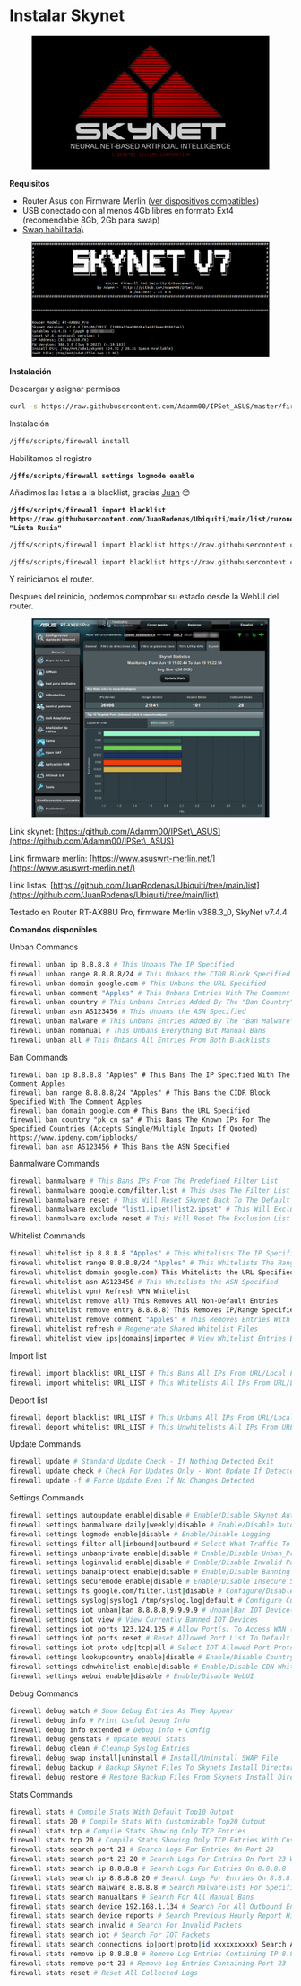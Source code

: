 # Instalar Skynet

<figure><img src="../.gitbook/assets/image (1).png" alt=""><figcaption></figcaption></figure>

**Requisitos**

* Router Asus con Firmware Merlin ([ver dispositivos compatibles](https://github.com/RMerl/asuswrt-merlin.ng/wiki/Supported-Devices))
* USB conectado con al menos 4Gb libres en formato Ext4 (recomendable 8Gb, 2Gb para swap)
* [Swap habilitada](habilitar-swap.md)\


<figure><img src="../.gitbook/assets/image (7).png" alt=""><figcaption></figcaption></figure>

**Instalación**

Descargar y asignar permisos

```sh
curl -s https://raw.githubusercontent.com/Adamm00/IPSet_ASUS/master/firewall.sh -o /jffs/scripts/firewall && chmod a+x /jffs/scripts/firewall
```

Instalación

```sh
/jffs/scripts/firewall install
```

Habilitamos el registro

<pre class="language-sh"><code class="lang-sh"><strong>/jffs/scripts/firewall settings logmode enable
</strong></code></pre>

Añadimos las listas a la blacklist, gracias [Juan](https://github.com/JuanRodenas) 😊

<pre class="language-sh"><code class="lang-sh"><strong>/jffs/scripts/firewall import blacklist https://raw.githubusercontent.com/JuanRodenas/Ubiquiti/main/list/ruzone.raw "Lista Rusia"
</strong></code></pre>

```sh
/jffs/scripts/firewall import blacklist https://raw.githubusercontent.com/JuanRodenas/Ubiquiti/main/list/cnzone.raw "Lista China"
```

```sh
/jffs/scripts/firewall import blacklist https://raw.githubusercontent.com/JuanRodenas/Ubiquiti/main/list/secureip.raw "Lista IPs Seguras"
```

Y reiniciamos el router.

Despues del reinicio, podemos comprobar su estado desde la WebUI del router.

<figure><img src="../.gitbook/assets/image (10).png" alt=""><figcaption></figcaption></figure>

Link skynet: [https://github.com/Adamm00/IPSet\_ASUS](https://github.com/Adamm00/IPSet\_ASUS)

Link firmware merlin: [https://www.asuswrt-merlin.net/](https://www.asuswrt-merlin.net/)

Link listas: [https://github.com/JuanRodenas/Ubiquiti/tree/main/list](https://github.com/JuanRodenas/Ubiquiti/tree/main/list)



Testado en Router RT-AX88U Pro, firmware Merlin v388.3\_0, SkyNet v7.4.4





**Comandos disponibles**

Unban Commands

```sh
firewall unban ip 8.8.8.8 # This Unbans The IP Specified
firewall unban range 8.8.8.8/24 # This Unbans the CIDR Block Specified
firewall unban domain google.com # This Unbans the URL Specified
firewall unban comment "Apples" # This Unbans Entries With The Comment Apples
firewall unban country # This Unbans Entries Added By The "Ban Country" Feature
firewall unban asn AS123456 # This Unbans the ASN Specified
firewall unban malware # This Unbans Entries Added By The "Ban Malware" Feature
firewall unban nomanual # This Unbans Everything But Manual Bans
firewall unban all # This Unbans All Entries From Both Blacklists
```



Ban Commands

```
firewall ban ip 8.8.8.8 "Apples" # This Bans The IP Specified With The Comment Apples
firewall ban range 8.8.8.8/24 "Apples" # This Bans the CIDR Block Specified With The Comment Apples
firewall ban domain google.com # This Bans the URL Specified
firewall ban country "pk cn sa" # This Bans The Known IPs For The Specified Countries (Accepts Single/Multiple Inputs If Quoted) https://www.ipdeny.com/ipblocks/
firewall ban asn AS123456 # This Bans the ASN Specified
```



Banmalware Commands

```sh
firewall banmalware # This Bans IPs From The Predefined Filter List
firewall banmalware google.com/filter.list # This Uses The Filter List From The Specified URL
firewall banmalware reset # This Will Reset Skynet Back To The Default Filter URL
firewall banmalware exclude "list1.ipset|list2.ipset" # This Will Exclude Lists Matching The Names "list1.ipset list2.ipset" From The Current Filter (Quotes And Pipes Are Nessessary For Seperating Multiple Entries!)
firewall banmalware exclude reset # This Will Reset The Exclusion List
```



Whitelist Commands

```sh
firewall whitelist ip 8.8.8.8 "Apples" # This Whitelists The IP Specified With The Comment Apples
firewall whitelist range 8.8.8.8/24 "Apples" # This Whitelists The Range Specified With The Comment Apples
firewall whitelist domain google.com) This Whitelists the URL Specified
firewall whitelist asn AS123456 # This Whitelists the ASN Specified
firewall whitelist vpn) Refresh VPN Whitelist
firewall whitelist remove all) This Removes All Non-Default Entries
firewall whitelist remove entry 8.8.8.8) This Removes IP/Range Specified
firewall whitelist remove comment "Apples" # This Removes Entries With The Comment Apples
firewall whitelist refresh # Regenerate Shared Whitelist Files
firewall whitelist view ips|domains|imported # View Whitelist Entries Based On Category (Leave Blank For All)
```



Import list

```sh
firewall import blacklist URL_LIST # This Bans All IPs From URL/Local File With The Comment Apples
firewall import whitelist URL_LIST # This Whitelists All IPs From URL/Local File With The Comment Apples
```



Deport list

```sh
firewall deport blacklist URL_LIST # This Unbans All IPs From URL/Local File
firewall deport whitelist URL_LIST # This Unwhitelists All IPs From URL/Local File
```



Update Commands

```sh
firewall update # Standard Update Check - If Nothing Detected Exit
firewall update check # Check For Updates Only - Wont Update If Detected
firewall update -f # Force Update Even If No Changes Detected
```



Settings Commands

```sh
firewall settings autoupdate enable|disable # Enable/Disable Skynet Autoupdating
firewall settings banmalware daily|weekly|disable # Enable/Disable Automatic Malware List Updating
firewall settings logmode enable|disable # Enable/Disable Logging
firewall settings filter all|inbound|outbound # Select What Traffic To Filter
firewall settings unbanprivate enable|disable # Enable/Disable Unban_PrivateIP Function
firewall settings loginvalid enable|disable # Enable/Disable Invalid Packet Logging
firewall settings banaiprotect enable|disable # Enable/Disable Banning IPs Flagged By AiProtect
firewall settings securemode enable|disable # Enable/Disable Insecure Settings Being Applied In WebUI
firewall settings fs google.com/filter.list|disable # Configure/Disable Fast Malware List Switching
firewall settings syslog|syslog1 /tmp/syslog.log|default # Configure Custom Syslog/Syslog-1 Location
firewall settings iot unban|ban 8.8.8.8,9.9.9.9 # Unban|Ban IOT Device(s) (or CIDR) From Accessing WAN (Allow NTP / Remote Access Via OpenVPN Only) (Use Comma As Separator)
firewall settings iot view # View Currently Banned IOT Devices
firewall settings iot ports 123,124,125 # Allow Port(s) To Access WAN (Use Comma As Separator)
firewall settings iot ports reset # Reset Allowed Port List To Default
firewall settings iot proto udp|tcp|all # Select IOT Allowed Port Protocol
firewall settings lookupcountry enable|disable # Enable/Disable Country Lookup For Stat Data
firewall settings cdnwhitelist enable|disable # Enable/Disable CDN Whitelisting
firewall settings webui enable|disable # Enable/Disable WebUI
```



Debug Commands

```sh
firewall debug watch # Show Debug Entries As They Appear
firewall debug info # Print Useful Debug Info
firewall debug info extended # Debug Info + Config
firewall debug genstats # Update WebUI Stats
firewall debug clean # Cleanup Syslog Entries
firewall debug swap install|uninstall # Install/Uninstall SWAP File
firewall debug backup # Backup Skynet Files To Skynets Install Directory With The Name "Skynet-Backup.tar.gz"
firewall debug restore # Restore Backup Files From Skynets Install Directory With The Name "Skynet-Backup.tar.gz"
```



Stats Commands

```sh
firewall stats # Compile Stats With Default Top10 Output
firewall stats 20 # Compile Stats With Customizable Top20 Output
firewall stats tcp # Compile Stats Showing Only TCP Entries
firewall stats tcp 20 # Compile Stats Showing Only TCP Entries With Customizable Top20 Output
firewall stats search port 23 # Search Logs For Entries On Port 23
firewall stats search port 23 20 # Search Logs For Entries On Port 23 With Customizable Top20 Output
firewall stats search ip 8.8.8.8 # Search Logs For Entries On 8.8.8.8
firewall stats search ip 8.8.8.8 20 # Search Logs For Entries On 8.8.8.8 With Customizable Top20 Output
firewall stats search malware 8.8.8.8 # Search Malwarelists For Specified IP
firewall stats search manualbans # Search For All Manual Bans
firewall stats search device 192.168.1.134 # Search For All Outbound Entries From Local Device 192.168.1.134
firewall stats search device reports # Search Previous Hourly Report History
firewall stats search invalid # Search For Invalid Packets
firewall stats search iot # Search For IOT Packets
firewall stats search connections ip|port|proto|id xxxxxxxxxx) Search Active Connections
firewall stats remove ip 8.8.8.8 # Remove Log Entries Containing IP 8.8.8.8
firewall stats remove port 23 # Remove Log Entries Containing Port 23
firewall stats reset # Reset All Collected Logs
```
